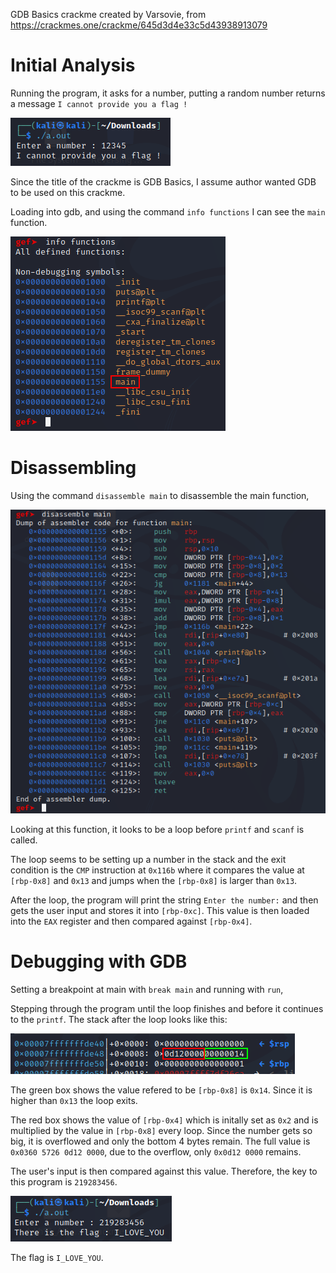 GDB Basics crackme created by Varsovie, from https://crackmes.one/crackme/645d3d4e33c5d43938913079

# Initial Analysis

Running the program, it asks for a number, putting a random number returns a message `I cannot provide you a flag !`

![Error Message](images/1.png)

Since the title of the crackme is GDB Basics, I assume author wanted GDB to be used on this crackme.

Loading into gdb, and using the command `info functions` I can see the `main` function.

![info functions](images/2.png)

# Disassembling

Using the command `disassemble main` to disassemble the main function,

![Disassembly of main](images/3.png)

Looking at this function, it looks to be a loop before `printf` and `scanf` is called.

The loop seems to be setting up a number in the stack and the exit condition is the `CMP` instruction at `0x116b` where it compares the value at `[rbp-0x8]` and `0x13` and jumps when the `[rbp-0x8]` is larger than `0x13`.

After the loop, the program will print the string `Enter the number:` and then gets the user input and stores it into `[rbp-0xc]`. This value is then loaded into the `EAX` register and then compared against `[rbp-0x4]`. 

# Debugging with GDB

Setting a breakpoint at main with `break main` and running with `run`,

Stepping through the program until the loop finishes and before it continues to the `printf`.
The stack after the loop looks like this:

![Stack after loop](images/4.png)

The green box shows the value refered to be `[rbp-0x8]` is `0x14`. Since it is higher than `0x13` the loop exits. 

The red box shows the value of `[rbp-0x4]` which is initally set as `0x2` and is multiplied by the value in `[rbp-0x8]` every loop. Since the number gets so big, it is overflowed and only the bottom 4 bytes remain. The full value is `0x0360 5726 0d12 0000`, due to the overflow, only `0x0d12 0000` remains.

The user's input is then compared against this value. Therefore, the key to this program is `219283456`.

![Success](images/5.png)

The flag is `I_LOVE_YOU`.
